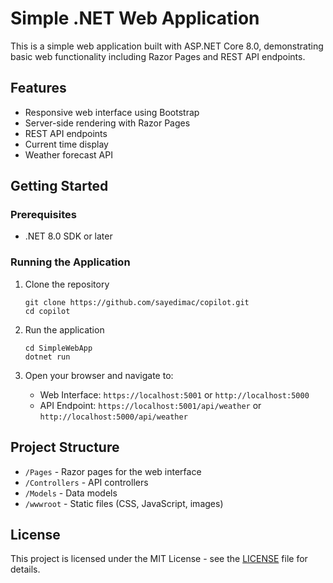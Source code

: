 # Simple .NET Web Application

This is a simple web application built with ASP.NET Core 8.0, demonstrating basic web functionality including Razor Pages and REST API endpoints.

## Features

- Responsive web interface using Bootstrap
- Server-side rendering with Razor Pages
- REST API endpoints
- Current time display
- Weather forecast API

## Getting Started

### Prerequisites

- .NET 8.0 SDK or later

### Running the Application

1. Clone the repository
   ```
   git clone https://github.com/sayedimac/copilot.git
   cd copilot
   ```

2. Run the application
   ```
   cd SimpleWebApp
   dotnet run
   ```

3. Open your browser and navigate to:
   - Web Interface: `https://localhost:5001` or `http://localhost:5000`
   - API Endpoint: `https://localhost:5001/api/weather` or `http://localhost:5000/api/weather`

## Project Structure

- `/Pages` - Razor pages for the web interface
- `/Controllers` - API controllers
- `/Models` - Data models
- `/wwwroot` - Static files (CSS, JavaScript, images)

## License

This project is licensed under the MIT License - see the [LICENSE](LICENSE) file for details.